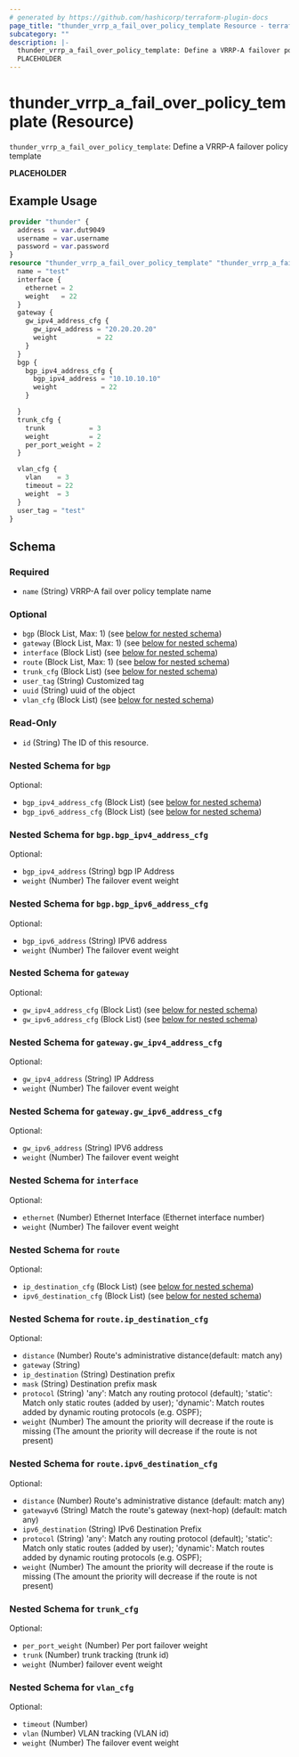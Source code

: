 ```yaml
---
# generated by https://github.com/hashicorp/terraform-plugin-docs
page_title: "thunder_vrrp_a_fail_over_policy_template Resource - terraform-provider-thunder"
subcategory: ""
description: |-
  thunder_vrrp_a_fail_over_policy_template: Define a VRRP-A failover policy template
  PLACEHOLDER
---
```


# thunder_vrrp_a_fail_over_policy_template (Resource)

`thunder_vrrp_a_fail_over_policy_template`: Define a VRRP-A failover policy template

__PLACEHOLDER__

## Example Usage

```terraform
provider "thunder" {
  address  = var.dut9049
  username = var.username
  password = var.password
}
resource "thunder_vrrp_a_fail_over_policy_template" "thunder_vrrp_a_fail_over_policy_template" {
  name = "test"
  interface {
    ethernet = 2
    weight   = 22
  }
  gateway {
    gw_ipv4_address_cfg {
      gw_ipv4_address = "20.20.20.20"
      weight          = 22
    }
  }
  bgp {
    bgp_ipv4_address_cfg {
      bgp_ipv4_address = "10.10.10.10"
      weight           = 22
    }

  }
  trunk_cfg {
    trunk           = 3
    weight          = 2
    per_port_weight = 2
  }

  vlan_cfg {
    vlan    = 3
    timeout = 22
    weight  = 3
  }
  user_tag = "test"
}
```

<!-- schema generated by tfplugindocs -->
## Schema

### Required

- `name` (String) VRRP-A fail over policy template name

### Optional

- `bgp` (Block List, Max: 1) (see [below for nested schema](#nestedblock--bgp))
- `gateway` (Block List, Max: 1) (see [below for nested schema](#nestedblock--gateway))
- `interface` (Block List) (see [below for nested schema](#nestedblock--interface))
- `route` (Block List, Max: 1) (see [below for nested schema](#nestedblock--route))
- `trunk_cfg` (Block List) (see [below for nested schema](#nestedblock--trunk_cfg))
- `user_tag` (String) Customized tag
- `uuid` (String) uuid of the object
- `vlan_cfg` (Block List) (see [below for nested schema](#nestedblock--vlan_cfg))

### Read-Only

- `id` (String) The ID of this resource.

<a id="nestedblock--bgp"></a>
### Nested Schema for `bgp`

Optional:

- `bgp_ipv4_address_cfg` (Block List) (see [below for nested schema](#nestedblock--bgp--bgp_ipv4_address_cfg))
- `bgp_ipv6_address_cfg` (Block List) (see [below for nested schema](#nestedblock--bgp--bgp_ipv6_address_cfg))

<a id="nestedblock--bgp--bgp_ipv4_address_cfg"></a>
### Nested Schema for `bgp.bgp_ipv4_address_cfg`

Optional:

- `bgp_ipv4_address` (String) bgp IP Address
- `weight` (Number) The failover event weight


<a id="nestedblock--bgp--bgp_ipv6_address_cfg"></a>
### Nested Schema for `bgp.bgp_ipv6_address_cfg`

Optional:

- `bgp_ipv6_address` (String) IPV6 address
- `weight` (Number) The failover event weight



<a id="nestedblock--gateway"></a>
### Nested Schema for `gateway`

Optional:

- `gw_ipv4_address_cfg` (Block List) (see [below for nested schema](#nestedblock--gateway--gw_ipv4_address_cfg))
- `gw_ipv6_address_cfg` (Block List) (see [below for nested schema](#nestedblock--gateway--gw_ipv6_address_cfg))

<a id="nestedblock--gateway--gw_ipv4_address_cfg"></a>
### Nested Schema for `gateway.gw_ipv4_address_cfg`

Optional:

- `gw_ipv4_address` (String) IP Address
- `weight` (Number) The failover event weight


<a id="nestedblock--gateway--gw_ipv6_address_cfg"></a>
### Nested Schema for `gateway.gw_ipv6_address_cfg`

Optional:

- `gw_ipv6_address` (String) IPV6 address
- `weight` (Number) The failover event weight



<a id="nestedblock--interface"></a>
### Nested Schema for `interface`

Optional:

- `ethernet` (Number) Ethernet Interface (Ethernet interface number)
- `weight` (Number) The failover event weight


<a id="nestedblock--route"></a>
### Nested Schema for `route`

Optional:

- `ip_destination_cfg` (Block List) (see [below for nested schema](#nestedblock--route--ip_destination_cfg))
- `ipv6_destination_cfg` (Block List) (see [below for nested schema](#nestedblock--route--ipv6_destination_cfg))

<a id="nestedblock--route--ip_destination_cfg"></a>
### Nested Schema for `route.ip_destination_cfg`

Optional:

- `distance` (Number) Route's administrative distance(default: match any)
- `gateway` (String)
- `ip_destination` (String) Destination prefix
- `mask` (String) Destination prefix mask
- `protocol` (String) 'any': Match any routing protocol (default); 'static': Match only static routes (added by user); 'dynamic': Match routes added by dynamic routing protocols (e.g. OSPF);
- `weight` (Number) The amount the priority will decrease if the route is missing (The amount the priority will decrease if the route is not present)


<a id="nestedblock--route--ipv6_destination_cfg"></a>
### Nested Schema for `route.ipv6_destination_cfg`

Optional:

- `distance` (Number) Route's administrative distance (default: match any)
- `gatewayv6` (String) Match the route's gateway (next-hop) (default: match any)
- `ipv6_destination` (String) IPv6 Destination Prefix
- `protocol` (String) 'any': Match any routing protocol (default); 'static': Match only static routes (added by user); 'dynamic': Match routes added by dynamic routing protocols (e.g. OSPF);
- `weight` (Number) The amount the priority will decrease if the route is missing (The amount the priority will decrease if the route is not present)



<a id="nestedblock--trunk_cfg"></a>
### Nested Schema for `trunk_cfg`

Optional:

- `per_port_weight` (Number) Per port failover weight
- `trunk` (Number) trunk tracking (trunk id)
- `weight` (Number) failover event weight


<a id="nestedblock--vlan_cfg"></a>
### Nested Schema for `vlan_cfg`

Optional:

- `timeout` (Number)
- `vlan` (Number) VLAN tracking (VLAN id)
- `weight` (Number) The failover event weight


